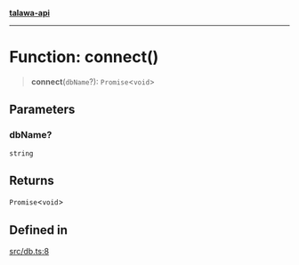 [**talawa-api**](../../README.md)

***

# Function: connect()

> **connect**(`dbName`?): `Promise`\<`void`\>

## Parameters

### dbName?

`string`

## Returns

`Promise`\<`void`\>

## Defined in

[src/db.ts:8](https://github.com/Suyash878/talawa-api/blob/f376d03c37e9acd046e7cc983947432c95f74442/src/db.ts#L8)
